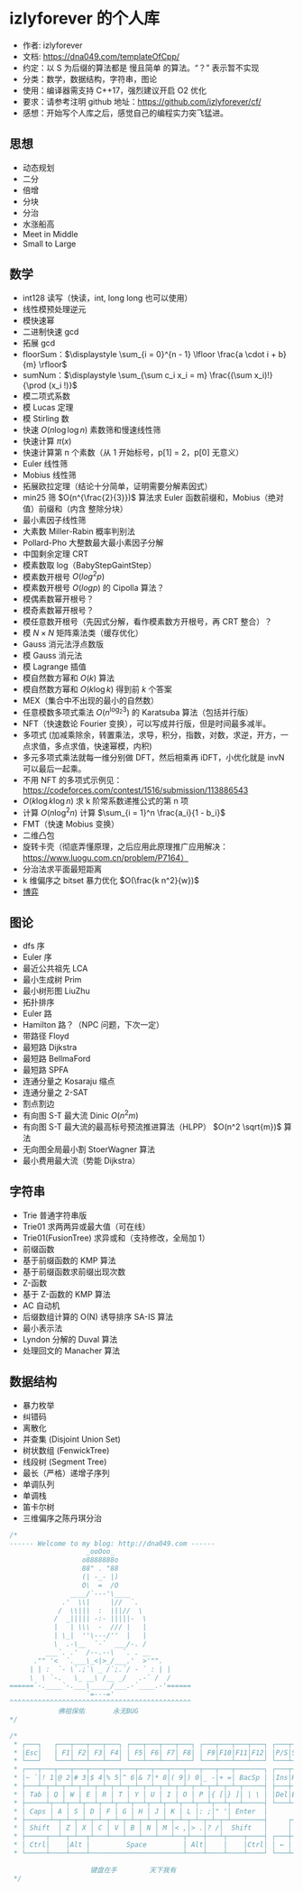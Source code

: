 # izlyforever 的个人库

- 作者: izlyforever
- 文档: https://dna049.com/templateOfCpp/
- 约定：以 S 为后缀的算法都是 慢且简单 的算法。“？” 表示暂不实现
- 分类：数学，数据结构，字符串，图论
- 使用：编译器需支持 C++17，强烈建议开启 O2 优化
- 要求：请参考注明 github 地址：https://github.com/izlyforever/cf/
- 感想：开始写个人库之后，感觉自己的编程实力突飞猛进。


## 思想

- 动态规划
- 二分
- 倍增
- 分块
- 分治
- 水涨船高
- Meet in Middle
- Small to Large


## 数学

- int128 读写（快读，int, long long 也可以使用）
- 线性模预处理逆元
- 模快速幂
- 二进制快速 gcd
- 拓展 gcd
- floorSum：$\displaystyle \sum_{i = 0}^{n - 1} \lfloor \frac{a \cdot i + b}{m} \rfloor$
- sumNum：$\displaystyle \sum_{\sum c_i x_i = m} \frac{(\sum x_i)!}{\prod (x_i !)}$
- 模二项式系数
- 模 Lucas 定理
- 模 Stirling 数
- 快速 $O(n \log \log n)$ 素数筛和慢速线性筛
- 快速计算 $\pi(x)$
- 快速计算第 n 个素数（从 1 开始标号，p[1] = 2，p[0] 无意义）
- Euler 线性筛
- Mobius 线性筛
- 拓展欧拉定理（结论十分简单，证明需要分解素因式）
- min25 筛 $O(n^{\frac{2}{3}})$ 算法求 Euler 函数前缀和，Mobius（绝对值）前缀和（内含 整除分块）
- 最小素因子线性筛
- 大素数 Miller-Rabin 概率判别法
- Pollard-Pho 大整数最大最小素因子分解
- 中国剩余定理 CRT
- 模素数取 log（BabyStepGaintStep）
- 模素数开根号 $O(log^2 p)$
- 模素数开根号 $O(log p)$ 的 Cipolla 算法？
- 模偶素数幂开根号？
- 模奇素数幂开根号？
- 模任意数开根号（先因式分解，看作模素数方开根号，再 CRT 整合）？
- 模 $N \times N$ 矩阵乘法类（缓存优化）
- Gauss 消元法浮点数版
- 模 Gauss 消元法
- 模 Lagrange 插值
- 模自然数方幂和 $O(k)$ 算法
- 模自然数方幂和 $O(k \log k)$ 得到前 $k$ 个答案
- MEX（集合中不出现的最小的自然数）
- 任意模数多项式乘法 $O(n^{\log_2 3})$ 的 Karatsuba 算法（包括并行版）
- NFT（快速数论 Fourier 变换），可以写成并行版，但是时间最多减半。
- 多项式 (加减乘除余，转置乘法，求导，积分，指数，对数，求逆，开方，一点求值，多点求值，快速幂模，内积)
- 多元多项式乘法就每一维分别做 DFT，然后相乘再 iDFT，小优化就是 invN 可以最后一起乘。
- 不用 NFT 的多项式示例见：https://codeforces.com/contest/1516/submission/113886543
- $O(k \log k \log n)$ 求 k 阶常系数递推公式的第 n 项
- 计算 $O(n \log^2 n)$ 计算 $\sum_{i = 1}^n \frac{a_i}{1 - b_i}$
- FMT（快速 Mobius 变换）
- 二维凸包
- 旋转卡壳（彻底弄懂原理，之后应用此原理推广应用解决：https://www.luogu.com.cn/problem/P7164）
- 分治法求平面最短距离
- k 维偏序之 bitset 暴力优化 $O(\frac{k n^2}{w})$
- [博弈](https://dna049.com/nimSgFunction/#%E5%8F%96%E7%9F%B3%E5%AD%90%E6%B8%B8%E6%88%8F)


## 图论

- dfs 序
- Euler 序
- 最近公共祖先 LCA
- 最小生成树 Prim
- 最小树形图 LiuZhu
- 拓扑排序
- Euler 路
- Hamilton 路？（NPC 问题，下次一定）
- 带路径 Floyd
- 最短路 Dijkstra
- 最短路 BellmaFord
- 最短路 SPFA
- 连通分量之 Kosaraju 缩点
- 连通分量之 2-SAT
- 割点割边
- 有向图 S-T 最大流 Dinic $O(n^2 m)$
- 有向图 S-T 最大流的最高标号预流推进算法（HLPP） $O(n^2 \sqrt{m})$ 算法
- 无向图全局最小割 StoerWagner 算法
- 最小费用最大流（势能 Dijkstra）


## 字符串

- Trie 普通字符串版
- Trie01 求两两异或最大值（可在线）
- Trie01(FusionTree) 求异或和（支持修改，全局加 1）
- 前缀函数
- 基于前缀函数的 KMP 算法
- 基于前缀函数求前缀出现次数
- Z-函数
- 基于 Z-函数的 KMP 算法
- AC 自动机
- 后缀数组计算的 O(N) 诱导排序 SA-IS 算法
- 最小表示法
- Lyndon 分解的 Duval 算法
- 处理回文的 Manacher 算法


## 数据结构

- 暴力枚举
- 纠错码
- 离散化
- 并查集 (Disjoint Union Set)
- 树状数组 (FenwickTree)
- 线段树 (Segment Tree)
- 最长（严格）递增子序列
- 单调队列
- 单调栈
- 笛卡尔树
- 三维偏序之陈丹琪分治


``` C++
/*
------ Welcome to my blog: http://dna049.com ------
                   _ooOoo_
                  o8888888o
                  88" . "88
                  (| -_- |)
                  O\  =  /O
               ____/`---'\____
             .'  \\|     |//  `.
            /  \\|||  :  |||//  \
           /  _||||| -:- |||||-  \
           |   | \\\  -  /// |   |
           | \_|  ''\---/''  |   |
           \  .-\__  `-`  ___/-. /
         ___`. .'  /--.--\  `. . __
      ."" '<  `.___\_<|>_/___.'  >'"".
     | | :  `- \`.;`\ _ /`;.`/ - ` : | |
     \  \ `-.   \_ __\ /__ _/   .-` /  /
======`-.____`-.___\_____/___.-`____.-'======
                   `=---='
^^^^^^^^^^^^^^^^^^^^^^^^^^^^^^^^^^^^^^^^^^^^^
            佛祖保佑       永无BUG
*/
```

``` C++
/*
 * ┌───┐   ┌───┬───┬───┬───┐ ┌───┬───┬───┬───┐ ┌───┬───┬───┬───┐ ┌───┬───┬───┐
 * │Esc│   │ F1│ F2│ F3│ F4│ │ F5│ F6│ F7│ F8│ │ F9│F10│F11│F12│ │P/S│S L│P/B│  ┌┐    ┌┐    ┌┐
 * └───┘   └───┴───┴───┴───┘ └───┴───┴───┴───┘ └───┴───┴───┴───┘ └───┴───┴───┘  └┘    └┘    └┘
 * ┌───┬───┬───┬───┬───┬───┬───┬───┬───┬───┬───┬───┬───┬───────┐ ┌───┬───┬───┐ ┌───┬───┬───┬───┐
 * │~ `│! 1│@ 2│# 3│$ 4│% 5│^ 6│& 7│* 8│( 9│) 0│_ -│+ =│ BacSp │ │Ins│Hom│PUp│ │N L│ / │ * │ - │
 * ├───┴─┬─┴─┬─┴─┬─┴─┬─┴─┬─┴─┬─┴─┬─┴─┬─┴─┬─┴─┬─┴─┬─┴─┬─┴─┬─────┤ ├───┼───┼───┤ ├───┼───┼───┼───┤
 * │ Tab │ Q │ W │ E │ R │ T │ Y │ U │ I │ O │ P │{ [│} ]│ | \ │ │Del│End│PDn│ │ 7 │ 8 │ 9 │   │
 * ├─────┴┬──┴┬──┴┬──┴┬──┴┬──┴┬──┴┬──┴┬──┴┬──┴┬──┴┬──┴┬──┴─────┤ └───┴───┴───┘ ├───┼───┼───┤ + │
 * │ Caps │ A │ S │ D │ F │ G │ H │ J │ K │ L │: ;│" '│ Enter  │               │ 4 │ 5 │ 6 │   │
 * ├──────┴─┬─┴─┬─┴─┬─┴─┬─┴─┬─┴─┬─┴─┬─┴─┬─┴─┬─┴─┬─┴─┬─┴────────┤     ┌───┐     ├───┼───┼───┼───┤
 * │ Shift  │ Z │ X │ C │ V │ B │ N │ M │< ,│> .│? /│  Shift   │     │ ↑ │     │ 1 │ 2 │ 3 │   │
 * ├─────┬──┴─┬─┴──┬┴───┴───┴───┴───┴───┴──┬┴───┼───┴┬────┬────┤ ┌───┼───┼───┐ ├───┴───┼───┤ E││
 * │ Ctrl│    │Alt │         Space         │ Alt│    │    │Ctrl│ │ ← │ ↓ │ → │ │   0   │ . │←─┘│
 * └─────┴────┴────┴───────────────────────┴────┴────┴────┴────┘ └───┴───┴───┘ └───────┴───┴───┘
 
                    键盘在手        天下我有
 */
```
